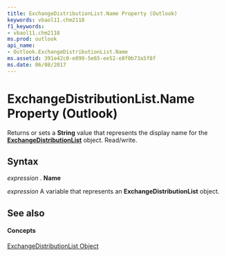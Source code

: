 ```yaml
---
title: ExchangeDistributionList.Name Property (Outlook)
keywords: vbaol11.chm2118
f1_keywords:
- vbaol11.chm2118
ms.prod: outlook
api_name:
- Outlook.ExchangeDistributionList.Name
ms.assetid: 391e42c0-e099-5e65-ee52-e8f0b73a5f8f
ms.date: 06/08/2017
---
```



# ExchangeDistributionList.Name Property (Outlook)

Returns or sets a **String** value that represents the display name for the **[ExchangeDistributionList](exchangedistributionlist-object-outlook.md)** object. Read/write.


## Syntax

 _expression_ . **Name**

 _expression_ A variable that represents an **ExchangeDistributionList** object.


## See also


#### Concepts


[ExchangeDistributionList Object](exchangedistributionlist-object-outlook.md)

